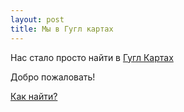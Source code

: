 ```yaml
---
layout: post
title: Мы в Гугл картах
---
```


Нас стало просто найти в [Гугл Картах](https://goo.gl/maps/pM9h9X6KEns)

Добро пожаловать! 

[Как найти?](https://tonometer.github.io/address/)
